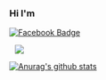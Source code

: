 ### Hi I'm 

 [![Facebook Badge](https://img.shields.io/badge/facebook-1877f2?style=flat-square&logo=facebook&logoColor=white&link=https://www.facebook.com/AsCEhyunseung)](https://www.facebook.com/AsCEhyunseung)
 
 <a href="https://instagram.com/asce_hyunseungg">
    <img 
        src="http://img.shields.io/badge/-Instagram-black?style=flat&logo=Instagram&link=https://instagram.com/asce_hyunseungg/"
        style="height : auto; margin-left : 10px; margin-right : 10px;"/>
</a>

[![Anurag's github stats](https://github-readme-stats.vercel.app/api?username=AsCE-hyunseung)](https://github.com/anuraghazra/github-readme-stats)
	
  
